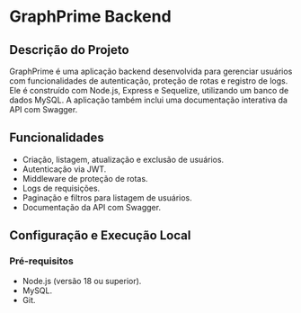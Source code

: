 # GraphPrime Backend

## Descrição do Projeto
GraphPrime é uma aplicação backend desenvolvida para gerenciar usuários com funcionalidades de autenticação, proteção de rotas e registro de logs. Ele é construído com Node.js, Express e Sequelize, utilizando um banco de dados MySQL. A aplicação também inclui uma documentação interativa da API com Swagger.

## Funcionalidades
- Criação, listagem, atualização e exclusão de usuários.
- Autenticação via JWT.
- Middleware de proteção de rotas.
- Logs de requisições.
- Paginação e filtros para listagem de usuários.
- Documentação da API com Swagger.

## Configuração e Execução Local

### Pré-requisitos
- Node.js (versão 18 ou superior).
- MySQL.
- Git.